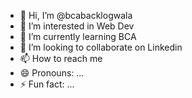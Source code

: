 - 👋 Hi, I’m @bcabacklogwala
- 👀 I’m interested in Web Dev
- 🌱 I’m currently learning BCA
- 💞️ I’m looking to collaborate on Linkedin
- 📫 How to reach me 
- 😄 Pronouns: ...
- ⚡ Fun fact: ...

<!---
bcabacklogwala/bcabacklogwala is a ✨ special ✨ repository because its `README.md` (this file) appears on your GitHub profile.
You can click the Preview link to take a look at your changes.
--->
